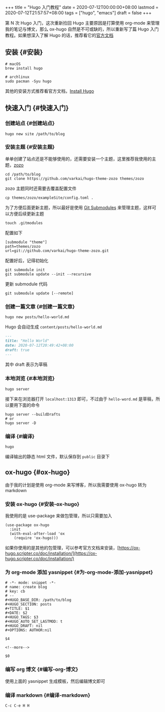 +++
title = "Hugo 入门教程"
date = 2020-07-12T00:00:00+08:00
lastmod = 2020-07-12T21:57:57+08:00
tags = ["hugo", "emacs"]
draft = false
+++

第 N 次 Hugo 入门，这次重新捡回 Hugo 主要原因是打算使用 org-mode 来管理我的笔记与博文，那么 ox-hugo 自然是不可或缺的，所以重新写了篇 Hugo 入门教程。如果想深入了解 Hugo 的话，推荐看它的[官方文档](https://gohugo.io/documentation/)

<!--more-->


## 安装 {#安装}

```shell
# macOS
brew install hugo

# archlinux
sudo pacman -Syu hugo
```

其他的安装方式推荐看官方文档，[Install Hugo](https://gohugo.io/getting-started/installing/)


## 快速入门 {#快速入门}


### 创建站点 {#创建站点}

```shell
hugo new site /path/to/blog
```


### 安装主题 {#安装主题}

单单创建了站点还是不能够使用的，还需要安装一个主题，这里推荐我使用的主题，[zozo](https://github.com/varkai/hugo-theme-zozo)

```shell
cd /path/to/blog
git clone https://github.com/varkai/hugo-theme-zozo themes/zozo
```

zozo 主题同时还需要去覆盖配置文件

```shell
cp themes/zozo/exampleSite/config.toml .
```

为了方便后面更新主题，所以最好是使用 [Git Submodules](https://git-scm.com/book/en/v2/Git-Tools-Submodules) 来管理主题，这样可以方便后续更新主题

```shell
touch .gitmodules
```

配置如下

```nil
[submodule "theme"]
path=themes/zozo
url=git://github.com/varkai/hugo-theme-zozo.git
```

配置好后，记得初始化

```shell
git submodule init
git submodule update --init --recursive
```

更新 submodule 代码

```shell
git submodule update [--remote]
```


### 创建一篇文章 {#创建一篇文章}

```shell
hugo new posts/hello-world.md
```

Hugo 会自动生成 `content/posts/hello-world.md`

```markdown
---
title: "Hello World"
date: 2020-07-12T20:49:42+08:00
draft: true
---
```

其中 draft 表示为草稿


### 本地浏览 {#本地浏览}

```shell
hugo server
```

接下来在浏览器打开 `localhost:1313` 即可，不过由于 `hello-word.md` 是草稿，所以要用下面的命令

```shell
hugo server --buildDrafts
# or
hugo server -D
```


### 编译 {#编译}

```shell
hugo
```

编译输出的静态 html 文件，默认保存到 `public` 目录下


## ox-hugo {#ox-hugo}

由于我的计划是使用 org-mode 来写博客，所以我需要使用 ox-hugo 转为 markdown


### 安装 ox-hugo {#安装-ox-hugo}

我使用的是 use-package 来做包管理，所以只需要加入

```elisp
(use-package ox-hugo
  :init
  (with-eval-after-load 'ox
    (require 'ox-hugo)))
```

如果你使用的是其他的包管理，可以参考官方文档来安装，[https://ox-hugo.scripter.co/doc/installation/](https://ox-hugo.scripter.co/doc/installation/)


### 为 org-mode 添加 yasnippet {#为-org-mode-添加-yasnippet}

```nil
# -*- mode: snippet -*-
# name: create blog
# key: cb
# --
#+HUGO_BASE_DIR: /path/to/blog
#+HUGO_SECTION: posts
#+TITLE: $1
#+DATE: $2
#+HUGO_TAGS: $3
#+HUGO_AUTO_SET_LASTMOD: t
#+HUGO_DRAFT: nil
#+OPTIONS: AUTHOR:nil

$4

<!--more-->

$0
```


### 编写 org 博文 {#编写-org-博文}

使用上面的 yasnippet 生成模板，然后编辑博文即可


### 编译 markdown {#编译-markdown}

```elisp
C-c C-e H H
```
